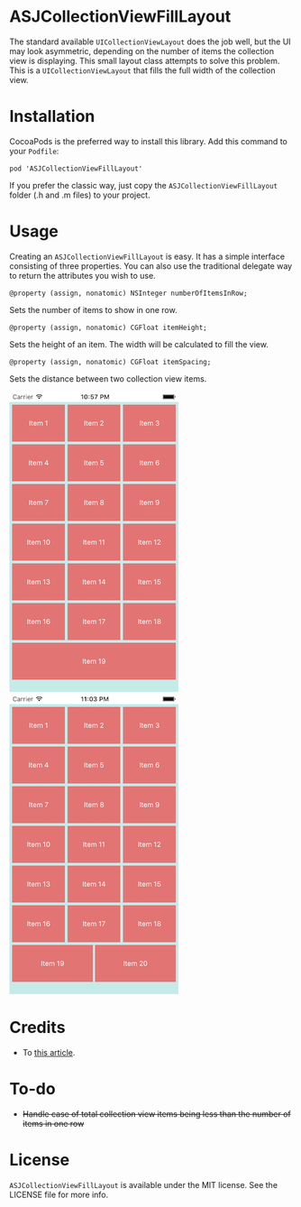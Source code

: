 # ASJCollectionViewFillLayout

The standard available `UICollectionViewLayout` does the job well, but the UI may look asymmetric, depending on the number of items the collection view is displaying. This small layout class attempts to solve this problem. This is a `UICollectionViewLayout` that fills the full width of the collection view.

# Installation

CocoaPods is the preferred way to install this library. Add this command to your `Podfile`:

```
pod 'ASJCollectionViewFillLayout'
```

If you prefer the classic way, just copy the `ASJCollectionViewFillLayout` folder (.h and .m files) to your project.

# Usage

Creating an `ASJCollectionViewFillLayout` is easy. It has a simple interface consisting of three properties. You can also use the traditional delegate way to return the attributes you wish to use.

```
@property (assign, nonatomic) NSInteger numberOfItemsInRow;
```
Sets the number of items to show in one row.

```
@property (assign, nonatomic) CGFloat itemHeight;
```
Sets the height of an item. The width will be calculated to fill the view.

```
@property (assign, nonatomic) CGFloat itemSpacing;
```
Sets the distance between two collection view items.

![alt tag](Images/19.png)
![alt tag](Images/20.png)

# Credits

- To [this article](http://damir.me/implementing-uicollectionview-layout).

# To-do

- ~~Handle case of total collection view items being less than the number of items in one row~~

# License

`ASJCollectionViewFillLayout` is available under the MIT license. See the LICENSE file for more info.
